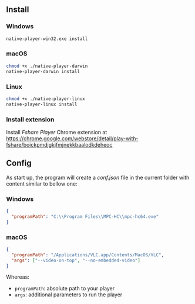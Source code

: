 
## Install

### Windows
```sh
native-player-win32.exe install
```
### macOS
```sh
chmod +x ./native-player-darwin
native-player-darwin install
```
### Linux
```sh
chmod +x ./native-player-linux
native-player-linux install
```

### Install extension
Install _Fshare Player_ Chrome extension at https://chrome.google.com/webstore/detail/play-with-fshare/boickpmdjgkjfmjnekkbaalodkdeheoc

## Config
As start up, the program will create a _conf.json_ file in the current folder with content similar to bellow one:

### Windows
```json
{
  "programPath": "C:\\Program Files\\MPC-HC\\mpc-hc64.exe"
}
```
### macOS

```json
{
  "programPath": "/Applications/VLC.app/Contents/MacOS/VLC",
  "args": ["--video-on-top", "--no-embedded-video"]
}
```

Whereas:
- `programPath`: absolute path to your player
- `args`: additional parameters to run the player
